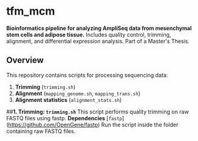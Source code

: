 # tfm_mcm
**Bioinformatics pipeline for analyzing AmpliSeq data from mesenchymal stem cells and adipose tissue.** Includes quality control, trimming, alignment, and differential expression analysis. Part of a Master's Thesis. 
## Overview
This repository contains scripts for processing sequencing data:
1. **Trimming** (`trimming.sh`)
2. **Alignment** (`mapping_genome.sh`, `mapping_trans.sh`)
3. **Alignment statistics** (`alignment_stats.sh`)

##**1. Trimming: `trimming.sh`**
This script performs quality trimming on raw FASTQ files using fastp.
**Dependencies**
[`fastp`] (https://github.com/OpenGene/fastp)
Run the script inside the folder containing raw FASTQ files.
